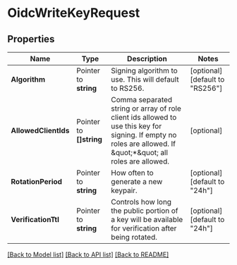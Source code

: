 # OidcWriteKeyRequest


## Properties

Name | Type | Description | Notes
------------ | ------------- | ------------- | -------------
**Algorithm** | Pointer to **string** | Signing algorithm to use. This will default to RS256. | [optional] [default to "RS256"]
**AllowedClientIds** | Pointer to **[]string** | Comma separated string or array of role client ids allowed to use this key for signing. If empty no roles are allowed. If \&quot;*\&quot; all roles are allowed. | [optional] 
**RotationPeriod** | Pointer to **string** | How often to generate a new keypair. | [optional] [default to "24h"]
**VerificationTtl** | Pointer to **string** | Controls how long the public portion of a key will be available for verification after being rotated. | [optional] [default to "24h"]





[[Back to Model list]](../README.md#documentation-for-models) [[Back to API list]](../README.md#documentation-for-api-endpoints) [[Back to README]](../README.md)


